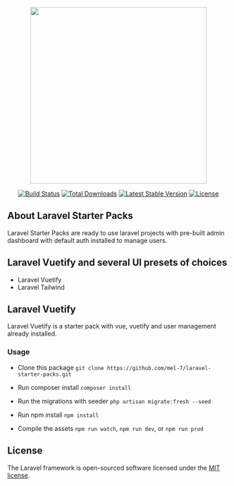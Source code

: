 <p align="center"><a href="https://laravel.com" target="_blank"><img src="https://raw.githubusercontent.com/laravel/art/master/logo-lockup/5%20SVG/2%20CMYK/1%20Full%20Color/laravel-logolockup-cmyk-red.svg" width="400"></a></p>

<p align="center">
<a href="https://travis-ci.org/laravel/framework"><img src="https://travis-ci.org/laravel/framework.svg" alt="Build Status"></a>
<a href="https://packagist.org/packages/laravel/framework"><img src="https://img.shields.io/packagist/dt/laravel/framework" alt="Total Downloads"></a>
<a href="https://packagist.org/packages/laravel/framework"><img src="https://img.shields.io/packagist/v/laravel/framework" alt="Latest Stable Version"></a>
<a href="https://packagist.org/packages/laravel/framework"><img src="https://img.shields.io/packagist/l/laravel/framework" alt="License"></a>
</p>

## About Laravel Starter Packs

Laravel Starter Packs are ready to use laravel projects with pre-built admin dashboard with default auth installed to manage users.

## Laravel Vuetify and several UI presets of choices

- Laravel Vuetify
- Laravel Tailwind

## Laravel Vuetify

Laravel Vuetify is a starter pack with vue, vuetify and user management already installed.

### Usage

- Clone this package
`git clone https://github.com/mel-7/laravel-starter-packs.git` 

- Run composer install
`composer install`

- Run the migrations with seeder
`php artisan migrate:fresh --seed`

- Run npm install
`npm install`

- Compile the assets
`npm run watch`, `npm run dev`, or `npm run prod`

## License

The Laravel framework is open-sourced software licensed under the [MIT license](https://opensource.org/licenses/MIT).
